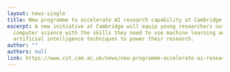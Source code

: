 ```yaml
---
layout: news-single
title: New programme to accelerate AI research capability at Cambridge
excerpt: A new initiative at Cambridge will equip young researchers outside
  computer science with the skills they need to use machine learning and
  artificial intelligence techniques to power their research.
author: ""
authors: null
link: https://www.cst.cam.ac.uk/news/new-programme-accelerate-ai-research-capability-cambridge
---
```


